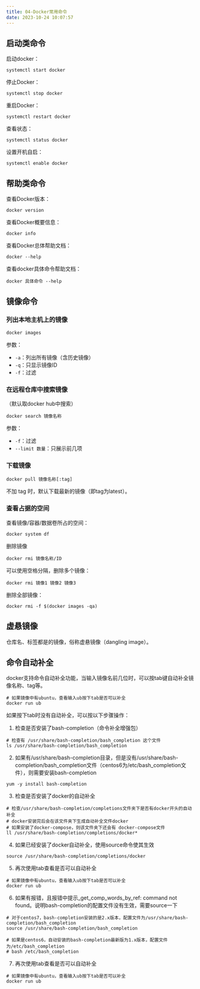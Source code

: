 ```yaml
---
title: 04-Docker常用命令
date: 2023-10-24 10:07:57
---
```


## 启动类命令

启动docker：

```Shell
systemctl start docker
```

停止Docker：

```Shell
systemctl stop docker
```

重启Docker：

```Shell
systemctl restart docker
```

查看状态：

```Shell
systemctl status docker
```

设置开机自启：

```Shell
systemctl enable docker
```

## 帮助类命令

查看Docker版本：

```Shell
docker version
```

查看Docker概要信息：

```Shell
docker info
```

查看Docker总体帮助文档：

```Shell
docker --help
```

查看docker具体命令帮助文档：

```Shell
docker 具体命令 --help
```

## 镜像命令

### 列出本地主机上的镜像

```Shell
docker images
```

参数：

- `-a`：列出所有镜像（含历史镜像）
- `-q`：只显示镜像ID
- `-f`：过滤

### 在远程仓库中搜索镜像

（默认取docker hub中搜索）

```Shell
docker search 镜像名称
```

参数：

- `-f`：过滤
- `--limit 数量`：只展示前几项

### 下载镜像

```Shell
docker pull 镜像名称[:tag]
```

不加 tag 时，默认下载最新的镜像（即tag为latest）。

### 查看占据的空间

查看镜像/容器/数据卷所占的空间：

```Shell
docker system df
```

删除镜像

```Shell
docker rmi 镜像名称/ID
```

可以使用空格分隔，删除多个镜像：

```Shell
docker rmi 镜像1 镜像2 镜像3
```

删除全部镜像：

```Shell
docker rmi -f $(docker images -qa)
```

## 虚悬镜像

仓库名、标签都是<none>的镜像，俗称虚悬镜像（dangling image）。

## 命令自动补全

docker支持命令自动补全功能，当输入镜像名前几位时，可以按tab键自动补全镜像名称、tag等。

```Shell
# 如果镜像中有ubuntu，查看输入ub按下tab是否可以补全
docker run ub
```

如果按下tab时没有自动补全，可以按以下步骤操作：

1. 检查是否安装了bash-completion（命令补全增强包）

```Shell
# 检查有 /usr/share/bash-completion/bash_completion 这个文件
ls /usr/share/bash-completion/bash_completion
```

2. 如果有/usr/share/bash-completion目录，但是没有/usr/share/bash-completion/bash_completion文件（centos6为/etc/bash_completion文件），则需要安装bash-completion

```Shell
yum -y install bash-completion
```

3. 检查是否安装了docker的自动补全

```Shell
# 检查/usr/share/bash-completion/completions文件夹下是否有docker开头的自动补全
# docker安装完后会在该文件夹下生成自动补全文件docker
# 如果安装了docker-compose，则该文件夹下还会有 docker-compose文件
ll /usr/share/bash-completion/completions/docker*
```

4. 如果已经安装了docker自动补全，使用source命令使其生效

```Shell
source /usr/share/bash-completion/completions/docker
```

5. 再次使用tab查看是否可以自动补全

```Shell
# 如果镜像中有ubuntu，查看输入ub按下tab是否可以补全
docker run ub
```

6. 如果有报错，且报错中提示_get_comp_words_by_ref: command not found。说明bash-completion的配置文件没有生效，需要source一下

```Shell
# 对于centos7，bash-completion安装的是2.x版本，配置文件为/usr/share/bash-completion/bash_completion
source /usr/share/bash-completion/bash_completion

# 如果是centos6，自动安装的bash-completion最新版为1.x版本，配置文件为/etc/bash_completion
# bash /etc/bash_completion
```

7. 再次使用tab查看是否可以自动补全

```Shell
# 如果镜像中有ubuntu，查看输入ub按下tab是否可以补全
docker run ub
```


